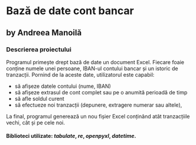 # Bază de date cont bancar
## by Andreea Manoilă
### Descrierea proiectului

Programul primește drept bază de date un document Excel. Fiecare foaie conține 
numele unei persoane, IBAN-ul contului bancar și un istoric de tranzacții. 
Pornind de la aceste date, utilizatorul este capabil:
* să afișeze datele contului (nume, IBAN)
* să afișeze extrasul de cont complet sau pe o anumită perioadă de timp
* să afle soldul curent 
* să efectueze noi tranzacții (depunere, extragere numerar sau altele),  

La final, programul generează un nou fișier Excel conținând atât tranzacțiile vechi, cât și pe cele noi. 

#### Biblioteci utilizate: _tabulate_, _re_, _openpyxl_, _datetime_.
